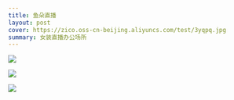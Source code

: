 ```yaml
---
title: 鱼朵直播
layout: post
cover: https://zico.oss-cn-beijing.aliyuncs.com/test/3yqpq.jpg
summary: 女装直播办公场所
---
```


![](https://zico.oss-cn-beijing.aliyuncs.com/test/3yqpq.jpg)

![](https://zico.oss-cn-beijing.aliyuncs.com/test/uev8n.jpg)

![](https://zico.oss-cn-beijing.aliyuncs.com/test/rkxvp.jpg)